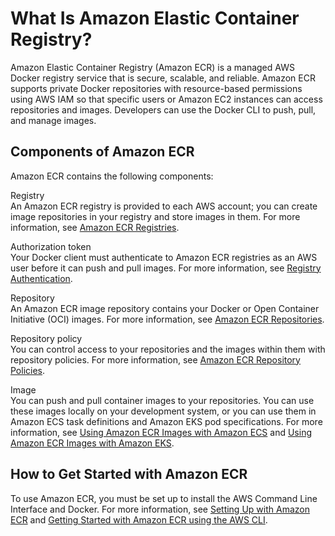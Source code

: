 # What Is Amazon Elastic Container Registry?<a name="what-is-ecr"></a>

Amazon Elastic Container Registry \(Amazon ECR\) is a managed AWS Docker registry service that is secure, scalable, and reliable\. Amazon ECR supports private Docker repositories with resource\-based permissions using AWS IAM so that specific users or Amazon EC2 instances can access repositories and images\. Developers can use the Docker CLI to push, pull, and manage images\.

## Components of Amazon ECR<a name="ecr-components"></a>

Amazon ECR contains the following components:

Registry  
An Amazon ECR registry is provided to each AWS account; you can create image repositories in your registry and store images in them\. For more information, see [Amazon ECR Registries](Registries.md)\.

Authorization token  
Your Docker client must authenticate to Amazon ECR registries as an AWS user before it can push and pull images\. For more information, see [Registry Authentication](Registries.md#registry_auth)\.

Repository  
An Amazon ECR image repository contains your Docker or Open Container Initiative \(OCI\) images\. For more information, see [Amazon ECR Repositories](Repositories.md)\.

Repository policy  
You can control access to your repositories and the images within them with repository policies\. For more information, see [Amazon ECR Repository Policies](repository-policies.md)\.

Image  
You can push and pull container images to your repositories\. You can use these images locally on your development system, or you can use them in Amazon ECS task definitions and Amazon EKS pod specifications\. For more information, see [Using Amazon ECR Images with Amazon ECS](ECR_on_ECS.md) and [Using Amazon ECR Images with Amazon EKS](ECR_on_EKS.md)\.

## How to Get Started with Amazon ECR<a name="ecr-get-started"></a>

To use Amazon ECR, you must be set up to install the AWS Command Line Interface and Docker\. For more information, see [Setting Up with Amazon ECR](get-set-up-for-amazon-ecr.md) and [Getting Started with Amazon ECR using the AWS CLI](getting-started-cli.md)\.